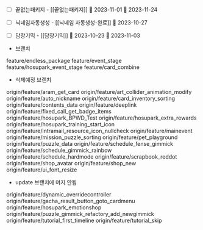 



- [ ] 끝없는패키지 - [[끝없는패키지]]  🛫 2023-11-01  📅 2023-11-24
- [ ] 닉네임자동생성 - [[닉네임 자동생성-완료]] 📅 2023-10-27
- [ ] 담장기믹 - [[담장기믹]] 🛫 2023-10-23 📅 2023-11-03 





- 브랜치

feature/endless_package 
feature/event_stage
feature/hosupark_event_stage
feature/card_combine



- 삭제예정 브랜치

origin/feature/aram_get_card
origin/feature/art_collider_animation_modify
origin/feature/auto_nickname
origin/feature/card_inventory_sorting
origin/feature/contents_data
origin/feature/deeplink
origin/feature/fixed_call_get_badge_items
origin/feature/hosupark_BPWD_Test
origin/feature/hosupark_extra_rewards
origin/feature/hosupark_training_start_icon
origin/feature/intramail_resource_icon_nullcheck
origin/feature/mainevent
origin/feature/mission_puzzle_sorting
origin/feature/pet_playground
origin/feature/puzzle_data
origin/feature/schedule_fense_gimmick
origin/feature/schedule_gimmick_rainbow
origin/feature/schedule_hardmode
origin/feature/scrapbook_reddot
origin/feature/shop_avatar
origin/feature/shop_new
origin/feature/ui_font_resize



- update 브랜치에 머지 안됨

origin/feature/dynamic_overridecontroller
origin/feature/gacha_result_button_goto_cardmenu
origin/feature/hosupark_emotionshop
origin/feature/puzzle_gimmick_refactory_add_newgimmick
origin/feature/tutorial_first_timeline
origin/feature/tutorial_skip


